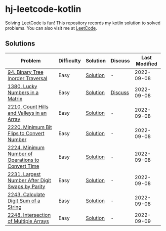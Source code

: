 # hj-leetcode-kotlin

Solving LeetCode is fun! This repository records my kotlin solution to solved problems. You can also visit me
at [LeetCode](https://leetcode.com/hj-core/).

## Solutions

| Problem                                                                                                                           | Difficulty | Solution                                                                   | Discuss                                                                                                                                      | Last Modified |
|-----------------------------------------------------------------------------------------------------------------------------------|------------|----------------------------------------------------------------------------|----------------------------------------------------------------------------------------------------------------------------------------------|---------------|
| [94. Binary Tree Inorder Traversal](https://leetcode.com/problems/binary-tree-inorder-traversal)                                  | Easy       | [Solution](src/main/kotlin/com/hj/leetcode/kotlin/problem94/Solution.kt)   | -                                                                                                                                            | 2022-09-08    |
| [1380. Lucky Numbers in a Matrix](https://leetcode.com/problems/lucky-numbers-in-a-matrix/)                                       | Easy       | [Solution](src/main/kotlin/com/hj/leetcode/kotlin/problem1380/Solution.kt) | [Discuss](https://leetcode.com/problems/lucky-numbers-in-a-matrix/discuss/2483179/my-kotlin-solution-with-explanation-time-omn-and-space-o1) | 2022-09-08    |
| [2210. Count Hills and Valleys in an Array](https://leetcode.com/problems/count-hills-and-valleys-in-an-array/)                   | Easy       | [Solution](src/main/kotlin/com/hj/leetcode/kotlin/problem2210/Solution.kt) | -                                                                                                                                            | 2022-09-08    |
| [2220. Minimum Bit Flips to Convert Number](https://leetcode.com/problems/minimum-bit-flips-to-convert-number/)                   | Easy       | [Solution](src/main/kotlin/com/hj/leetcode/kotlin/problem2220/Solution.kt) | -                                                                                                                                            | 2022-09-08    |               
| [2224. Minimum Number of Operations to Convert Time](https://leetcode.com/problems/minimum-number-of-operations-to-convert-time/) | Easy       | [Solution](src/main/kotlin/com/hj/leetcode/kotlin/problem2224/Solution.kt) | -                                                                                                                                            | 2022-09-08    |
| [2231. Largest Number After Digit Swaps by Parity](https://leetcode.com/problems/largest-number-after-digit-swaps-by-parity/)     | Easy       | [Solution](src/main/kotlin/com/hj/leetcode/kotlin/problem2231/Solution.kt) | -                                                                                                                                            | 2022-09-08    |
| [2243. Calculate Digit Sum of a String](https://leetcode.com/problems/calculate-digit-sum-of-a-string/)                           | Easy       | [Solution](src/main/kotlin/com/hj/leetcode/kotlin/problem2243/Solution.kt) | -                                                                                                                                            | 2022-09-08    |
| [2248. Intersection of Multiple Arrays](https://leetcode.com/problems/intersection-of-multiple-arrays/)                           | Easy       | [Solution](src/main/kotlin/com/hj/leetcode/kotlin/problem2248/Solution.kt) | -                                                                                                                                            | 2022-09-09    |